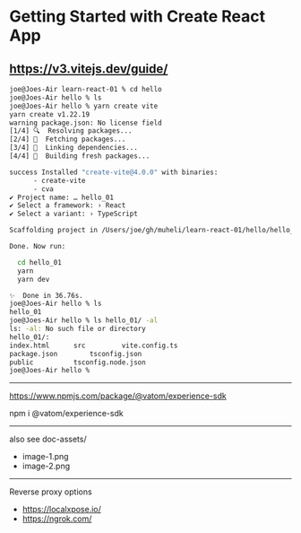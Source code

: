 # Getting Started with Create React App

https://v3.vitejs.dev/guide/
---
```bash
joe@Joes-Air learn-react-01 % cd hello 
joe@Joes-Air hello % ls
joe@Joes-Air hello % yarn create vite
yarn create v1.22.19
warning package.json: No license field
[1/4] 🔍  Resolving packages...
[2/4] 🚚  Fetching packages...
[3/4] 🔗  Linking dependencies...
[4/4] 🔨  Building fresh packages...

success Installed "create-vite@4.0.0" with binaries:
      - create-vite
      - cva
✔ Project name: … hello_01
✔ Select a framework: › React
✔ Select a variant: › TypeScript

Scaffolding project in /Users/joe/gh/muheli/learn-react-01/hello/hello_01...

Done. Now run:

  cd hello_01
  yarn
  yarn dev

✨  Done in 36.76s.
joe@Joes-Air hello % ls
hello_01
joe@Joes-Air hello % ls hello_01/ -al
ls: -al: No such file or directory
hello_01/:
index.html		src			vite.config.ts
package.json		tsconfig.json
public			tsconfig.node.json
joe@Joes-Air hello %                 
```
---

https://www.npmjs.com/package/@vatom/experience-sdk

npm i @vatom/experience-sdk

---

also see doc-assets/
- image-1.png
- image-2.png

---

Reverse proxy options
- https://localxpose.io/
- https://ngrok.com/


